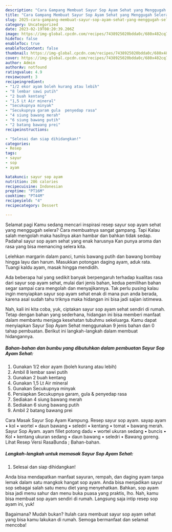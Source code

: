 ```yaml
---
description: "Cara Gampang Membuat Sayur Sop Ayam Sehat yang Menggugah Selera "
title: "Cara Gampang Membuat Sayur Sop Ayam Sehat yang Menggugah Selera "
slug: 2025-cara-gampang-membuat-sayur-sop-ayam-sehat-yang-menggugah-selera
category: Uncategorized
date: 2023-02-19T08:20:39.206Z
image: https://img-global.cpcdn.com/recipes/7438925020bdda0c/680x482cq70/sayur-sop-ayam-sehat-foto-resep-utama.jpg
hideToc: false
enableToc: true
enableTocContent: false
thumbnail: https://img-global.cpcdn.com/recipes/7438925020bdda0c/680x482cq70/sayur-sop-ayam-sehat-foto-resep-utama.jpg
cover: https://img-global.cpcdn.com/recipes/7438925020bdda0c/680x482cq70/sayur-sop-ayam-sehat-foto-resep-utama.jpg
author: Admin
authorAv: notfound
ratingvalue: 4.9
reviewcount: 3
recipeingredient:
- "1/2 ekor ayam boleh kurang atau lebih"
- "8 lembar sawi putih"
- "2 buah kentang"
- "1,5 Lt Air mineral"
- "Secukupnya minyak"
- "Secukupnya garam gula  penyedap rasa"
- "4 siung bawang merah"
- "6 siung bawang putih"
- "2 batang bawang prei"
recipeinstructions:

- "Selesai dan siap dihidangkan!"
categories:
- Resep
tags:
- sayur
- sop
- ayam

katakunci: sayur sop ayam 
nutrition: 286 calories
recipecuisine: Indonesian
preptime: "PT16M"
cooktime: "PT44M"
recipeyield: "4"
recipecategory: Dessert

---
```



Selamat pagi Kamu sedang mencari inspirasi resep sayur sop ayam sehat yang menggugah selera? Cara membuatnya sangat gampang. Tapi Kalau salah mengolah maka hasilnya akan hambar dan bahkan tidak sedap. Padahal sayur sop ayam sehat yang enak harusnya Kan punya aroma dan rasa yang bisa memancing selera kita.


Lelehkan margarin dalam panci, tumis bawang putih dan bawang bombay hingga layu dan harum. Masukkan potongan daging ayam, aduk rata. Tuangi kaldu ayam, masak hingga mendidih.

Ada beberapa hal yang sedikit banyak berpengaruh terhadap kualitas rasa dari sayur sop ayam sehat, mulai dari jenis bahan, kedua pemilihan bahan segar sampai cara mengolah dan menyajikannya. Tak perlu pusing kalau ingin menyiapkan sayur sop ayam sehat enak di mana pun anda berada, karena asal sudah tahu triknya maka hidangan ini bisa jadi sajian istimewa.


Nah, kali ini kita coba, yuk, ciptakan sayur sop ayam sehat sendiri di rumah. Tetap dengan bahan yang sederhana, hidangan ini bisa memberi manfaat dalam membantu menjaga kesehatan tubuhmu sekeluarga. Kamu dapat menyiapkan Sayur Sop Ayam Sehat menggunakan 9 jenis bahan dan 0 tahap pembuatan. Berikut ini langkah-langkah dalam membuat hidangannya.

<!--inarticleads1-->

##### Bahan-bahan dan bumbu yang dibutuhkan dalam pembuatan Sayur Sop Ayam Sehat:

1. Gunakan 1/2 ekor ayam (boleh kurang atau lebih)
1. Ambil 8 lembar sawi putih
1. Gunakan 2 buah kentang
1. Gunakan 1,5 Lt Air mineral
1. Gunakan Secukupnya minyak
1. Persiapkan Secukupnya garam, gula &amp; penyedap rasa
1. Sediakan 4 siung bawang merah
1. Sediakan 6 siung bawang putih
1. Ambil 2 batang bawang prei


Cara Masak Sayur Sop Ayam Kampung. Resep sayur sop ayam. sayap ayam • kol • wortel • daun bawang • seledri • kentang • tomat • bawang merah. Sayur Sop Ayam. ayam fillet potong dadu • wortel ukuran sedang • buncis • Kol • kentang ukuran sedang • daun bawang • seledri • Bawang goreng. Lihat Resep Versi RasaBunda ; Bahan-bahan. 

<!--inarticleads2-->

##### Langkah-langkah untuk memasak Sayur Sop Ayam Sehat:


1. Selesai dan siap dihidangkan!

Anda bisa mendapatkan manfaat sayuran, rempah, dan daging ayam tanpa lemak dalam satu mangkok hangat sop ayam. Anda bisa menjadikan sayur sop sebagai salah satu menu diet yang menyehatkan. Bahkan, sop ayam bisa jadi menu sahur dan menu buka puasa yang praktis, lho. Nah, kamu bisa membuat sop ayam sendiri di rumah. Langsung saja intip resep sop ayam ini, yuk! 

Bagaimana? Mudah bukan? Itulah cara membuat sayur sop ayam sehat yang bisa kamu lakukan di rumah. Semoga bermanfaat dan selamat mencoba!
